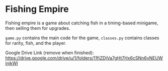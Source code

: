 # Fishing Empire
Fishing empire is a game about catching fish in a timing-based minigame, then selling them for upgrades.

```game.py``` contains the main code for the game, ```classes.py``` contains classes for rarity, fish, and the player.


Google Drive Link (remove when finished): https://drive.google.com/drive/u/1/folders/11fiZDjVa7gHt7Hx6cSNn6vNEUWinjkWl
